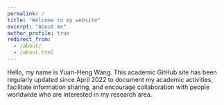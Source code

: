 ```yaml
---
permalink: /
title: "Welcome to my website"
excerpt: "About me"
author_profile: true
redirect_from: 
  - /about/
  - /about.html
---
```


Hello, my name is Yuan-Heng Wang. This academic GitHub site has been regularly updated since April 2022 to document my academic activities, facilitate information sharing, and encourage collaboration with people worldwide who are interested in my research area.

